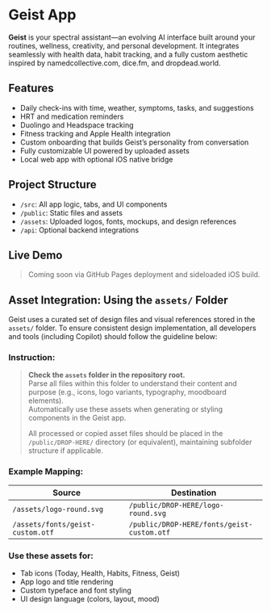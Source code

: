 # Geist App

**Geist** is your spectral assistant—an evolving AI interface built around your routines, wellness, creativity, and personal development. It integrates seamlessly with health data, habit tracking, and a fully custom aesthetic inspired by namedcollective.com, dice.fm, and dropdead.world.

## Features

- Daily check-ins with time, weather, symptoms, tasks, and suggestions
- HRT and medication reminders
- Duolingo and Headspace tracking
- Fitness tracking and Apple Health integration
- Custom onboarding that builds Geist’s personality from conversation
- Fully customizable UI powered by uploaded assets
- Local web app with optional iOS native bridge

## Project Structure

- `/src`: All app logic, tabs, and UI components
- `/public`: Static files and assets
- `/assets`: Uploaded logos, fonts, mockups, and design references
- `/api`: Optional backend integrations

## Live Demo

> Coming soon via GitHub Pages deployment and sideloaded iOS build.

## Asset Integration: Using the `assets/` Folder

Geist uses a curated set of design files and visual references stored in the `assets/` folder. To ensure consistent design implementation, all developers and tools (including Copilot) should follow the guideline below:

### Instruction:
> **Check the `assets` folder in the repository root.**  
> Parse all files within this folder to understand their content and purpose (e.g., icons, logo variants, typography, moodboard elements).  
> Automatically use these assets when generating or styling components in the Geist app.  
>  
> All processed or copied asset files should be placed in the `/public/DROP-HERE/` directory (or equivalent), maintaining subfolder structure if applicable.

### Example Mapping:
| Source | Destination |
|--------|-------------|
| `/assets/logo-round.svg` | `/public/DROP-HERE/logo-round.svg` |
| `/assets/fonts/geist-custom.otf` | `/public/DROP-HERE/fonts/geist-custom.otf` |

### Use these assets for:
- Tab icons (Today, Health, Habits, Fitness, Geist)
- App logo and title rendering
- Custom typeface and font styling
- UI design language (colors, layout, mood)